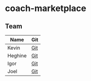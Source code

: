 # coach-marketplace

## Team

| Name | Git |
|---|---|
| Kevin | [Git](https://github.com/KevinTss) |
|  Heghine | [Git](https://github.com/HeghineB) |
|  Igor | [Git](https://github.com/IgorZ07) |
|  Joel | [Git](https://github.com/JoeCamacho) |